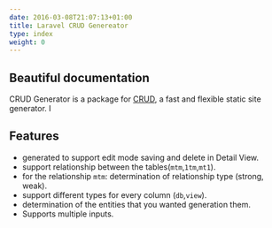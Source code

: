 ```yaml
---
date: 2016-03-08T21:07:13+01:00
title: Laravel CRUD Genereator
type: index
weight: 0
---
```


## Beautiful documentation

CRUD Generator is a package for [CRUD](https://), a fast and flexible static site generator. I





## Features

- generated to support edit mode saving and delete in Detail View.
- support relationship between the tables(```mtm```,```1tm```,```mt1```).
- for the relationship ```mtm```: determination of relationship type  (strong, weak).
- support different types for every column (```db```,```view```).
- determination of the entities that you wanted generation them.
- Supports multiple inputs.


